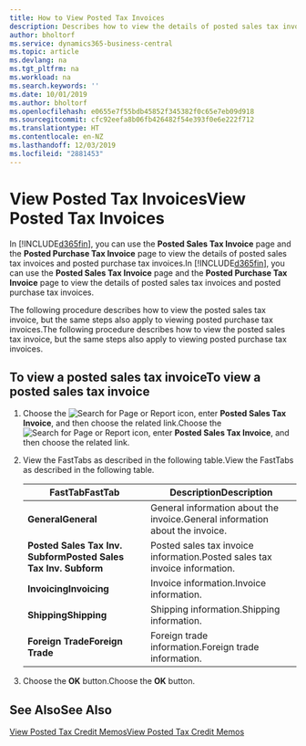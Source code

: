 ```yaml
---
title: How to View Posted Tax Invoices
description: Describes how to view the details of posted sales tax invoices and posted purchase tax invoices.
author: bholtorf
ms.service: dynamics365-business-central
ms.topic: article
ms.devlang: na
ms.tgt_pltfrm: na
ms.workload: na
ms.search.keywords: ''
ms.date: 10/01/2019
ms.author: bholtorf
ms.openlocfilehash: e0655e7f55bdb45852f345382f0c65e7eb09d918
ms.sourcegitcommit: cfc92eefa8b06fb426482f54e393f0e6e222f712
ms.translationtype: HT
ms.contentlocale: en-NZ
ms.lasthandoff: 12/03/2019
ms.locfileid: "2881453"
---
```

# <a name="view-posted-tax-invoices"></a><span data-ttu-id="bfc44-103">View Posted Tax Invoices</span><span class="sxs-lookup"><span data-stu-id="bfc44-103">View Posted Tax Invoices</span></span>
<span data-ttu-id="bfc44-104">In [!INCLUDE[d365fin](../../includes/d365fin_md.md)], you can use the **Posted Sales Tax Invoice** page and the **Posted Purchase Tax Invoice** page to view the details of posted sales tax invoices and posted purchase tax invoices.</span><span class="sxs-lookup"><span data-stu-id="bfc44-104">In [!INCLUDE[d365fin](../../includes/d365fin_md.md)], you can use the **Posted Sales Tax Invoice** page and the **Posted Purchase Tax Invoice** page to view the details of posted sales tax invoices and posted purchase tax invoices.</span></span>  

<span data-ttu-id="bfc44-105">The following procedure describes how to view the posted sales tax invoice, but the same steps also apply to viewing posted purchase tax invoices.</span><span class="sxs-lookup"><span data-stu-id="bfc44-105">The following procedure describes how to view the posted sales tax invoice, but the same steps also apply to viewing posted purchase tax invoices.</span></span>  

## <a name="to-view-a-posted-sales-tax-invoice"></a><span data-ttu-id="bfc44-106">To view a posted sales tax invoice</span><span class="sxs-lookup"><span data-stu-id="bfc44-106">To view a posted sales tax invoice</span></span>  
1. <span data-ttu-id="bfc44-107">Choose the ![Search for Page or Report](../../media/ui-search/search_small.png "Search for Page or Report icon") icon, enter **Posted Sales Tax Invoice**, and then choose the related link.</span><span class="sxs-lookup"><span data-stu-id="bfc44-107">Choose the ![Search for Page or Report](../../media/ui-search/search_small.png "Search for Page or Report icon") icon, enter **Posted Sales Tax Invoice**, and then choose the related link.</span></span>  
2. <span data-ttu-id="bfc44-108">View the FastTabs as described in the following table.</span><span class="sxs-lookup"><span data-stu-id="bfc44-108">View the FastTabs as described in the following table.</span></span>  

    |<span data-ttu-id="bfc44-109">FastTab</span><span class="sxs-lookup"><span data-stu-id="bfc44-109">FastTab</span></span>|<span data-ttu-id="bfc44-110">Description</span><span class="sxs-lookup"><span data-stu-id="bfc44-110">Description</span></span>|  
    |-------------|---------------------------------------|  
    |<span data-ttu-id="bfc44-111">**General**</span><span class="sxs-lookup"><span data-stu-id="bfc44-111">**General**</span></span>|<span data-ttu-id="bfc44-112">General information about the invoice.</span><span class="sxs-lookup"><span data-stu-id="bfc44-112">General information about the invoice.</span></span>|  
    |<span data-ttu-id="bfc44-113">**Posted Sales Tax Inv. Subform**</span><span class="sxs-lookup"><span data-stu-id="bfc44-113">**Posted Sales Tax Inv. Subform**</span></span>|<span data-ttu-id="bfc44-114">Posted sales tax invoice information.</span><span class="sxs-lookup"><span data-stu-id="bfc44-114">Posted sales tax invoice information.</span></span>|  
    |<span data-ttu-id="bfc44-115">**Invoicing**</span><span class="sxs-lookup"><span data-stu-id="bfc44-115">**Invoicing**</span></span>|<span data-ttu-id="bfc44-116">Invoice information.</span><span class="sxs-lookup"><span data-stu-id="bfc44-116">Invoice information.</span></span>|  
    |<span data-ttu-id="bfc44-117">**Shipping**</span><span class="sxs-lookup"><span data-stu-id="bfc44-117">**Shipping**</span></span>|<span data-ttu-id="bfc44-118">Shipping information.</span><span class="sxs-lookup"><span data-stu-id="bfc44-118">Shipping information.</span></span>|  
    |<span data-ttu-id="bfc44-119">**Foreign Trade**</span><span class="sxs-lookup"><span data-stu-id="bfc44-119">**Foreign Trade**</span></span>|<span data-ttu-id="bfc44-120">Foreign trade information.</span><span class="sxs-lookup"><span data-stu-id="bfc44-120">Foreign trade information.</span></span>|  

3.  <span data-ttu-id="bfc44-121">Choose the **OK** button.</span><span class="sxs-lookup"><span data-stu-id="bfc44-121">Choose the **OK** button.</span></span>  

## <a name="see-also"></a><span data-ttu-id="bfc44-122">See Also</span><span class="sxs-lookup"><span data-stu-id="bfc44-122">See Also</span></span>  
[<span data-ttu-id="bfc44-123">View Posted Tax Credit Memos</span><span class="sxs-lookup"><span data-stu-id="bfc44-123">View Posted Tax Credit Memos</span></span>](how-to-view-posted-tax-credit-memos.md)
